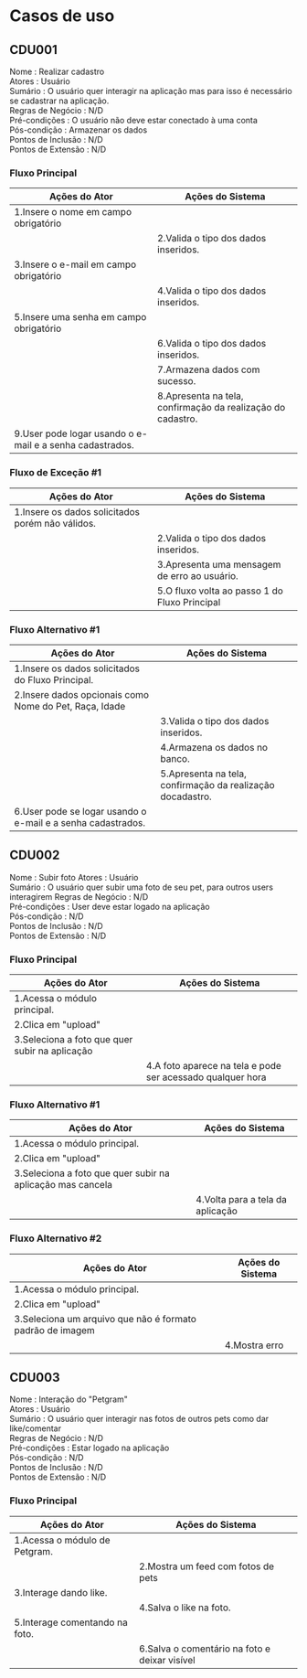 # Casos de uso

## CDU001
Nome : Realizar cadastro  
Atores :	Usuário  
Sumário	: O usuário quer interagir na aplicação mas para isso é necessário se cadastrar na aplicação.  
Regras de Negócio :	N/D  
Pré-condições	: O usuário não deve estar conectado à uma conta  
Pós-condição : Armazenar os dados  
Pontos de Inclusão :	N/D  
Pontos de Extensão :	N/D  

### Fluxo Principal
|                         Ações do Ator	                           |                          Ações do Sistema                         |
-------------------------------------------------------------------|--------------------------------------------------------------------
|1.Insere o nome em campo obrigatório                              |                                                                   |
|                                                                 | 2.Valida o tipo dos dados inseridos.|
|3.Insere o e-mail em campo obrigatório                           |                                                                   |
|                                                                 | 4.Valida o tipo dos dados inseridos.|
|5.Insere uma senha em campo obrigatório                                                                                          |
|                                                                 | 6.Valida o tipo dos dados inseridos.|
|                                                                  | 7.Armazena dados com sucesso.           |
|                                                                  | 8.Apresenta na tela, confirmação da realização do cadastro.        |
|9.User pode logar usando o e-mail e a senha cadastrados.        |                                                                   |


### Fluxo de Exceção #1
|                         Ações do Ator	                           |                          Ações do Sistema                         |
-------------------------------------------------------------------|--------------------------------------------------------------------
|1.Insere os dados solicitados porém não válidos.                  |                                                                   |
|                                                                  | 2.Valida o tipo dos dados inseridos.                              |
|                                                                  | 3.Apresenta uma mensagem de erro ao usuário.                      | |                                                                  | 4.O sistema limpa o(s) campo(s) errado(s).                        |
|                                                                  | 5.O fluxo volta ao passo 1 do Fluxo Principal                     |

### Fluxo Alternativo #1
|                         Ações do Ator	                           |                          Ações do Sistema                         |
-------------------------------------------------------------------|--------------------------------------------------------------------
|1.Insere os dados solicitados do Fluxo Principal.                 |                                                                   |
|2.Insere dados opcionais como Nome do Pet, Raça, Idade            |                                                                   |
|                                                                  | 3.Valida o tipo dos dados inseridos.                              |
|                                                                  | 4.Armazena os dados no banco.                                     |
|                                                                  | 5.Apresenta na tela, confirmação da realização docadastro.        |
|6.User pode se logar usando o e-mail e a senha cadastrados.       |      |                        


## CDU002
Nome : Subir foto 
Atores :	Usuário  
Sumário	: O usuário quer subir uma foto de seu pet, para outros users interagirem 
Regras de Negócio :	N/D  
Pré-condições	: User deve estar logado na aplicação  
Pós-condição : N/D  
Pontos de Inclusão :	N/D  
Pontos de Extensão :	N/D  

### Fluxo Principal
|                        Ações do Ator	                          |                          Ações do Sistema                         |
|-----------------------------------------------------------------|-------------------------------------------------------------------|
|1.Acessa o módulo principal.                                     |                                                                   |
|2.Clica em "upload"                                              |                                                                   |
|3.Seleciona a foto que quer subir na aplicação                   |                                                                   |
|                                                                 |4.A foto aparece na tela e pode ser acessado qualquer hora         |


### Fluxo Alternativo #1
|                        Ações do Ator	                          |                          Ações do Sistema                         |
|-----------------------------------------------------------------|-------------------------------------------------------------------|
|1.Acessa o módulo principal.                                     |                                                                   |
|2.Clica em "upload"                                              |                                                                   |
|3.Seleciona a foto que quer subir na aplicação mas cancela       |                                                                   |
|                                                                 |4.Volta para a tela da aplicação                                   |

### Fluxo Alternativo #2  
|                        Ações do Ator	                          |                          Ações do Sistema                         |
|-----------------------------------------------------------------|-------------------------------------------------------------------|
|1.Acessa o módulo principal.                                     |                                                                   |
|2.Clica em "upload"                                              |                                                                   |
|3.Seleciona um arquivo que não é formato padrão de imagem        |                                                                   |
|                                                                 |4.Mostra erro                                                      |

## CDU003

Nome : Interação do "Petgram"  
Atores :	Usuário  
Sumário	: O usuário quer interagir nas fotos de outros pets como dar like/comentar  
Regras de Negócio :	N/D  
Pré-condições	: Estar logado na aplicação  
Pós-condição : N/D  
Pontos de Inclusão :	N/D  
Pontos de Extensão :	N/D  

### Fluxo Principal
|                         Ações do Ator	                           |           Ações do Sistema                   |
|------------------------------------------------------------------|----------------------------------------------|
|1.Acessa o módulo de Petgram.                                     |                                              |
|                                                                  |2.Mostra um feed com fotos de pets            |
|3.Interage dando like.                                            |                                              |
|                                                                  |4.Salva o like na foto.                       |
|5.Interage comentando na foto.                                    |                                              |
|                                                                  |6.Salva o comentário na foto e deixar visível |

